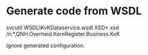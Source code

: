 # Generate code from WSDL

svcutil WSDL\KvKDataservice.wsdl XSD\*.xsd /n:*,QNH.Overheid.KernRegister.Business.KvK

Ignore generated configuration.



